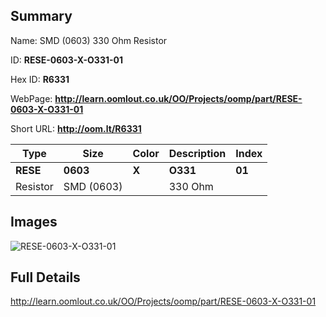 

## Summary
 
Name: SMD (0603) 330 Ohm Resistor

ID: __RESE-0603-X-O331-01__

Hex ID: __R6331__

WebPage: __http://learn.oomlout.co.uk/OO/Projects/oomp/part/RESE-0603-X-O331-01__

Short URL: __http://oom.lt/R6331__


| Type   | Size   | Color   | Description   | Index   |    
| ----- | ------   | ------   | -----   | ----   |    
| __RESE__   					| __0603__   					| __X__    						| __O331__    					| __01__ |    
| Resistor		| SMD (0603)	| 		| 330 Ohm	| 	|

## Images
![RESE-0603-X-O331-01](http://oomlout.com/oomp-gen/parts/RESE-0603-X-O331-01/RESE-0603-X-O331-01_420.jpg)

## Full Details

 http://learn.oomlout.co.uk/OO/Projects/oomp/part/RESE-0603-X-O331-01

